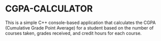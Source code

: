 # CGPA-CALCULATOR
This is a simple C++ console-based application that calculates the CGPA (Cumulative Grade Point Average) for a student based on the number of courses taken, grades received, and credit hours for each course.
